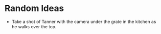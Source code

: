 # Random Ideas
- Take a shot of Tanner with the camera under the grate in the kitchen as he walks over the top.
